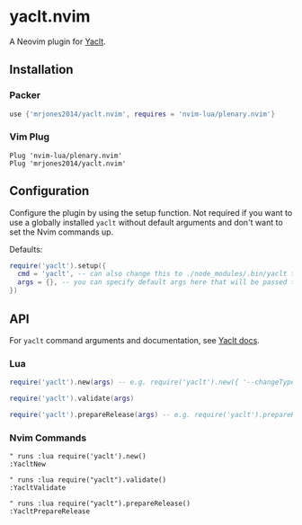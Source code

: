 # yaclt.nvim

A Neovim plugin for [Yaclt](https://github.com/mrjones2014/yaclt).

## Installation

### Packer

```lua
use {'mrjones2014/yaclt.nvim', requires = 'nvim-lua/plenary.nvim'}
```

### Vim Plug

```VimL
Plug 'nvim-lua/plenary.nvim'
Plug 'mrjones2014/yaclt.nvim'
```

## Configuration

Configure the plugin by using the setup function. Not required if you want to use a globally installed
`yaclt` without default arguments and don't want to set the Nvim commands up.

Defaults:

```lua
require('yaclt').setup({
  cmd = 'yaclt', -- can also change this to ./node_modules/.bin/yaclt to use a version from package.json
  args = {}, -- you can specify default args here that will be passed to yaclt, e.g. { '--changeType', 'NEW' }
})
```

## API

For `yaclt` command arguments and documentation, see [Yaclt docs](https://github.com/mrjones2014/yaclt/blob/master/COMMANDS.md).

### Lua

```lua
require('yaclt').new(args) -- e.g. require('yaclt').new({ '--changeType', 'NEW', '-m', 'Message here' })

require('yaclt').validate(args)

require('yaclt').prepareRelease(args) -- e.g. require('yaclt').prepareRelease({ '--releaseNumber', '0.5.0' })
```

### Nvim Commands

```VimL
" runs :lua require('yaclt').new()
:YacltNew

" runs :lua require("yaclt").validate()
:YacltValidate

" runs :lua require("yaclt").prepareRelease()
:YacltPrepareRelease
```
